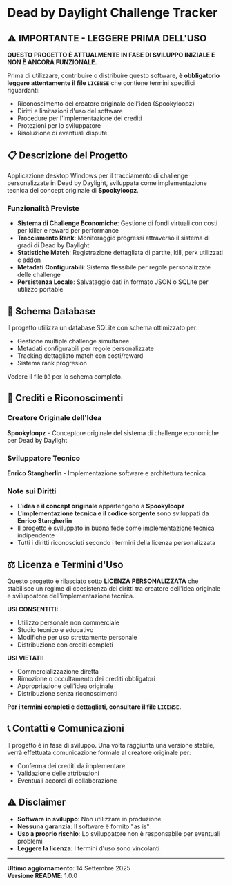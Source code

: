# Dead by Daylight Challenge Tracker

## ⚠️ IMPORTANTE - LEGGERE PRIMA DELL'USO

**QUESTO PROGETTO È ATTUALMENTE IN FASE DI SVILUPPO INIZIALE E NON È ANCORA FUNZIONALE.**

Prima di utilizzare, contribuire o distribuire questo software, **è obbligatorio leggere attentamente il file `LICENSE`** che contiene termini specifici riguardanti:

- Riconoscimento del creatore originale dell'idea (Spookyloopz)
- Diritti e limitazioni d'uso del software
- Procedure per l'implementazione dei crediti
- Protezioni per lo sviluppatore
- Risoluzione di eventuali dispute

## 📋 Descrizione del Progetto

Applicazione desktop Windows per il tracciamento di challenge personalizzate in Dead by Daylight, sviluppata come implementazione tecnica del concept originale di **Spookyloopz**.

### Funzionalità Previste

- **Sistema di Challenge Economiche**: Gestione di fondi virtuali con costi per killer e reward per performance
- **Tracciamento Rank**: Monitoraggio progressi attraverso il sistema di gradi di Dead by Daylight
- **Statistiche Match**: Registrazione dettagliata di partite, kill, perk utilizzati e addon
- **Metadati Configurabili**: Sistema flessibile per regole personalizzate delle challenge
- **Persistenza Locale**: Salvataggio dati in formato JSON o SQLite per utilizzo portable

## 📄 Schema Database

Il progetto utilizza un database SQLite con schema ottimizzato per:

- Gestione multiple challenge simultanee
- Metadati configurabili per regole personalizzate
- Tracking dettagliato match con costi/reward
- Sistema rank progresion

Vedere il file `DB` per lo schema completo.

## 🤝 Crediti e Riconoscimenti

### Creatore Originale dell'Idea

**Spookyloopz** - Conceptore originale del sistema di challenge economiche per Dead by Daylight

### Sviluppatore Tecnico

**Enrico Stangherlin** - Implementazione software e architettura tecnica

### Note sui Diritti

- L'**idea e il concept originale** appartengono a **Spookyloopz**
- L'**implementazione tecnica e il codice sorgente** sono sviluppati da **Enrico Stangherlin**
- Il progetto è sviluppato in buona fede come implementazione tecnica indipendente
- Tutti i diritti riconosciuti secondo i termini della licenza personalizzata

## ⚖️ Licenza e Termini d'Uso

Questo progetto è rilasciato sotto **LICENZA PERSONALIZZATA** che stabilisce un regime di coesistenza dei diritti tra creatore dell'idea originale e sviluppatore dell'implementazione tecnica.

**USI CONSENTITI:**

- Utilizzo personale non commerciale
- Studio tecnico e educativo
- Modifiche per uso strettamente personale
- Distribuzione con crediti completi

**USI VIETATI:**

- Commercializzazione diretta
- Rimozione o occultamento dei crediti obbligatori
- Appropriazione dell'idea originale
- Distribuzione senza riconoscimenti

**Per i termini completi e dettagliati, consultare il file `LICENSE`.**

## 📞 Contatti e Comunicazioni

Il progetto è in fase di sviluppo. Una volta raggiunta una versione stabile, verrà effettuata comunicazione formale al creatore originale per:

- Conferma dei crediti da implementare
- Validazione delle attribuzioni
- Eventuali accordi di collaborazione

## ⚠️ Disclaimer

- **Software in sviluppo**: Non utilizzare in produzione
- **Nessuna garanzia**: Il software è fornito "as is"
- **Uso a proprio rischio**: Lo sviluppatore non è responsabile per eventuali problemi
- **Leggere la licenza**: I termini d'uso sono vincolanti

---

**Ultimo aggiornamento**: 14 Settembre 2025  
**Versione README**: 1.0.0
